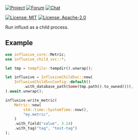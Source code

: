 [![Project](https://img.shields.io/badge/project-holochain-blue)](http://holochain.org/)
[![Forum](https://img.shields.io/badge/chat-forum%2eholochain%2enet-blue)](https://forum.holochain.org)
[![Chat](https://img.shields.io/badge/chat-chat%2eholochain%2enet-blue)](https://chat.holochain.org)

[![License: MIT](https://img.shields.io/badge/License-MIT-blue)](https://opensource.org/licenses/MIT)
[![License: Apache-2.0](https://img.shields.io/badge/License-Apache%202.0-blue)](https://www.apache.org/licenses/LICENSE-2.0)

<!-- cargo-rdme start -->

Run influxd as a child process.

## Example

```rust
use influxive_core::Metric;
use influxive_child_svc::*;

let tmp = tempfile::tempdir().unwrap();

let influxive = InfluxiveChildSvc::new(
    InfluxiveChildSvcConfig::default()
        .with_database_path(Some(tmp.path().to_owned())),
).await.unwrap();

influxive.write_metric(
    Metric::new(
        std::time::SystemTime::now(),
        "my.metric",
    )
    .with_field("value", 3.14)
    .with_tag("tag", "test-tag")
);
```

<!-- cargo-rdme end -->
